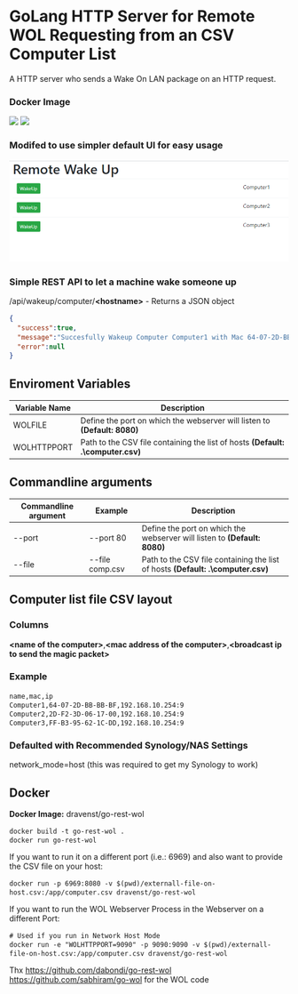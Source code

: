 # GoLang HTTP Server for Remote WOL Requesting from an CSV Computer List

A HTTP server who sends a Wake On LAN package on an HTTP request.

### Docker Image

[![](https://images.microbadger.com/badges/version/dabondi/go-rest-wol.svg)](https://hub.docker.com/repository/docker/dravenst/go-rest-wol "https://hub.docker.com/repository/docker/dravenst/go-rest-wol") [![](https://images.microbadger.com/badges/image/dabondi/go-rest-wol.svg)](https://hub.docker.com/repository/docker/dravenst/go-rest-wol "https://hub.docker.com/repository/docker/dravenst/go-rest-wol")

### Modifed to use simpler default UI for easy usage

![Screenshot](https://github.com/dravenst/go-rest-wol/raw/master/screenshot.PNG)

### Simple REST API to let a machine wake someone up

/api/wakeup/computer/**&lt;hostname&gt;** -  Returns a JSON object

```json
{
  "success":true,
  "message":"Succesfully Wakeup Computer Computer1 with Mac 64-07-2D-BB-BB-BF on Broadcast IP 192.168.10.254:9",
  "error":null
}
```

## Enviroment Variables

| Variable Name | Description |
| ------------- | ------------------------------------------------------------------------------- |
| WOLFILE       | Define the port on which the webserver will listen to **(Default: 8080)**       |
| WOLHTTPPORT   | Path to the CSV file containing the list of hosts **(Default: .\computer.csv)** |


## Commandline arguments

| Commandline argument | Example          | Description                                                                            |
| -------------------- | ---------------- | -------------------------------------------------------------------------------------- |
| --port               | --port 80        | Define the port on which the webserver will listen to **(Default: 8080)**              |
| --file               | --file comp.csv  | Path to the CSV file containing the list of hosts **(Default: .\computer.csv)**        |

## Computer list file CSV layout

### Columns
__&lt;name of the computer&gt;__,__&lt;mac address of the computer&gt;__,__&lt;broadcast ip to send the magic packet&gt;__


### Example
```csv
name,mac,ip
Computer1,64-07-2D-BB-BB-BF,192.168.10.254:9
Computer2,2D-F2-3D-06-17-00,192.168.10.254:9
Computer3,FF-B3-95-62-1C-DD,192.168.10.254:9
```

### Defaulted with Recommended Synology/NAS Settings
network_mode=host (this was required to get my Synology to work)

## Docker

**Docker Image:** dravenst/go-rest-wol

```
docker build -t go-rest-wol .
docker run go-rest-wol
```
If you want to run it on a different port (i.e.: 6969) and also want to provide the CSV file on your host:

```
docker run -p 6969:8080 -v $(pwd)/externall-file-on-host.csv:/app/computer.csv dravenst/go-rest-wol
```

If you want to run the WOL Webserver Process in the Webserver on a different Port:

```
# Used if you run in Network Host Mode
docker run -e "WOLHTTPPORT=9090" -p 9090:9090 -v $(pwd)/externall-file-on-host.csv:/app/computer.csv dravenst/go-rest-wol
```

Thx https://github.com/dabondi/go-rest-wol https://github.com/sabhiram/go-wol for the WOL code
